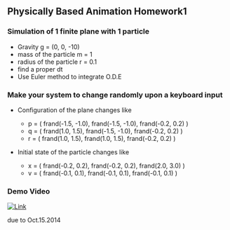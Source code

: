 ## Physically Based Animation Homework1
    
### Simulation of 1 finite plane with 1 particle
- Gravity g = (0, 0, -10)
- mass of the particle m = 1
- radius of the particle r = 0.1
- find a proper dt
- Use Euler method to integrate O.D.E

### Make your system to change randomly upon a keyboard input
- Configuration of the plane changes like
    - p = ( frand(-1.5, -1.0), frand(-1.5, -1.0), frand(-0.2, 0.2) )
    - q = ( frand(1.0, 1.5), frand(-1.5, -1.0), frand(-0.2, 0.2) )
    - r = ( frand(1.0, 1.5), frand(1.0, 1.5), frand(-0.2, 0.2) )
    
- Initial state of the particle changes like
    - x = ( frand(-0.2, 0.2), frand(-0.2, 0.2), frand(2.0, 3.0) )
    - v = ( frand(-0.1, 0.1), frand(-0.1, 0.1), frand(-0.1, 0.1) )

### Demo Video
[![Link](http://img.youtube.com/vi/l4HXS3PgN_E/0.jpg)](http://www.youtube.com/watch?v=l4HXS3PgN_E)

due to Oct.15.2014